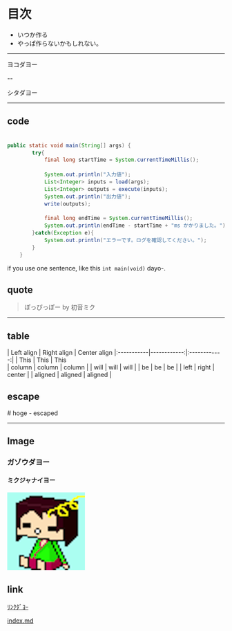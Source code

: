 # 目次

- いつか作る
- やっぱ作らないかもしれない。

---

ヨコダヨー

--

シタダヨー


---

## code

```java:sample.java

public static void main(String[] args) {
		try{
			final long startTime = System.currentTimeMillis();

			System.out.println("入力値");
			List<Integer> inputs = load(args);
			List<Integer> outputs = execute(inputs);
			System.out.println("出力値");
			write(outputs);

			final long endTime = System.currentTimeMillis();
			System.out.println(endTime - startTime + "ms かかりました。");
		}catch(Exception e){
			System.out.println("エラーです。ログを確認してください。");
		}
	}

```

if you use one sentence, like this `int main(void)` dayo-.

## quote

> ぽっぴっぽー by 初音ミク

---

## table

| Left align | Right align | Center align 
            |:-----------|------------:|:------------:|
            | This       |        This |     This     
            | column     |      column |    column    |
            | will       |        will |     will     |
            | be         |          be |      be      |
            | left       |       right |    center    |
            | aligned    |     aligned |   aligned    |

## escape

\# hoge
\- escaped

---

## Image

### ガゾウダヨー

#### ミクジャナイヨー
![Alt Text](img/hako_shiba_bigger.png)

## link

[ﾘﾝｸﾀﾞﾖｰ](https://github.com/uryyyyyyy)

[index.md](http://uryyyyyyy.github.io/slides/main_text/index.md)
